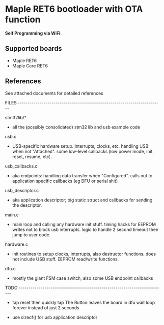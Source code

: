# Maple RET6 bootloader with OTA function
**Self Programming via WiFi**



## Supported boards 

* Maple RET6
* Maple Core RET6
    

## References

See attached documents for detailed references





FILES -------------------------------------------------------------------------

stm32lib/*
  - all the (possibly consolidated) stm32 lib and usb example code

usb.c 
  - USB-specific hardware setup. Interrupts, clocks, etc. handling USB when 
    not "Attached". some low-level callbacks (low power mode, init, reset, 
    resume, etc).

usb_callbacks.c 
  - aka endpoints: handling data transfer when "Configured". calls out to 
    application specific callbacks (eg DFU or serial shit)

usb_descriptor.c 
  - aka application descriptor; big static struct and callbacks for sending
    the descriptor. 

main.c
  - main loop and calling any hardware init stuff. timing hacks for EEPROM 
    writes not to block usb interrupts. logic to handle 2 second timeout then
    jump to user code. 

hardware.c
  - init routines to setup clocks, interrupts, also destructor functions.
    does not include USB stuff. EEPROM read/write functions.

dfu.c
  - mostly the giant FSM case switch, also some USB endpoint callbacks


TODO --------------------------------------------------------------------------

 * tap reset then quickly tap The Button leaves the board in dfu wait loop 
   forever instead of just 2 seconds

 * use sizeof() for usb application descriptor
